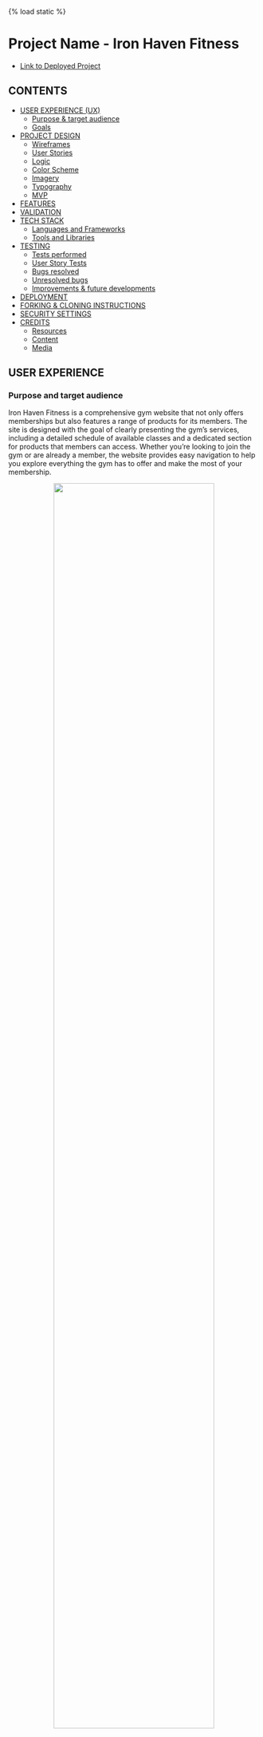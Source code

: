 {% load static %}
# Project Name - Iron Haven Fitness


* [Link to Deployed Project](https://ironhavengym-225d29547ff8.herokuapp.com/)

## CONTENTS
* [USER EXPERIENCE (UX)](#user-experience)
  * [Purpose & target audience](#purpose-and-target-audience)
  * [Goals](#goals)
* [PROJECT DESIGN](#project-design)
  * [Wireframes](#wireframes)
  * [User Stories](#user-stories)
  * [Logic](#logic)
  * [Color Scheme](#color-scheme)
  * [Imagery](#imagery)
  * [Typography](#typography)
  * [MVP](#mvp-minimun-vialble-product)
* [FEATURES](#features)
* [VALIDATION](#validation)
* [TECH STACK](#tech-stack)
  * [Languages and Frameworks](#languages-and-frameworks)
  * [Tools and Libraries](#tools-and-libraries)
* [TESTING](#testing)
  * [Tests performed](#tests-performed)
  * [User Story Tests](#user-story-tests)
  * [Bugs resolved](#bugs-resolved)
  * [Unresolved bugs](#unresolved-bugs)
  * [Improvements & future developments](#improvements-and-future-developments)
* [DEPLOYMENT](#deployment)
* [FORKING & CLONING INSTRUCTIONS](#forking-and-cloning-instructions)
* [SECURITY SETTINGS](#security-settings)
* [CREDITS](#credits)
  * [Resources](#resources)
  * [Content](#content)
  * [Media](#media)
  


## USER EXPERIENCE

   ### Purpose and target audience


Iron Haven Fitness is a comprehensive gym website that not only offers memberships but also features a range of products for its members. The site is designed with the goal of clearly presenting the gym’s services, including a detailed schedule of available classes and a dedicated section for products that members can access. Whether you’re looking to join the gym or are already a member, the website provides easy navigation to help you explore everything the gym has to offer and make the most of your membership.
<center>

<img src="/workspace/Project-5/static/doc_images/hero.png" style="width:80%;">

</center>

* [Back to Contents](#contents)

  ### Goals
  #### Goals for the first time user
  1. To be able to create an account easily.
  2. To be able to customise and update their profile.
  3. To update and change or cancel their memberships.
  4. To easily be able to reserve or cancel  gym classes if they need it .
  5. To easily be able to purchase for products and see the shopping gab.
  6. To be able to see how much they are going to speend before pay.
  7. To be able to  contact or subscribe yo the gym news.


  #### Goals for the returning user <br>
  8. All the pages of the app should be secure, so once logged out, the only way to access pages for products and classes is via the login page.<br>
  9. The app should feel familiar to the returning user.

  #### Goals for the Administrator <br>
  10. The administrator can easily update or override any information on the backend as a superuser.

  #### Goals for the Site Owner <br>
  11. The app should have the capacity to scale. <br>
  12. More choices of classes and products can easily be added and customised.<br>
  13. Images are validated to ensure they are not oversized dragging on site performance and storage resources. <br>



* [Back to Contents](#contents)

## PROJECT DESIGN

  ### Wireframes

   The initial wireframes were created in [Miro](https://miro.com/es/) to understand how the site would work, and this layout would drive User Stories, the logic required and overall design artwork decisions.


<span style="display:flex; justify-content:space-between; align-items:top;">
  <img src="/workspace/Project-5/static/doc_images/wireframe_1.png"/>
  <img src="/workspace/Project-5/static/doc_images/wireframe_2.png"/>
  <img src="/workspace/Project-5/static/doc_images/wireframe_3.png"/>

</span>
    
   

   </details>

* [Back to Contents](#contents)

  ### User Stories
  All the user stories with their acceptance criteria can be viewed on the next link [GitHub Project board](https://github.com/users/richard9106/projects/10)


  There were  User Stories Created including:

1. [US1] Project General Requirements
    - As a developer, I can understand the goals of the site so that development decisions can be made accordingly.
2. [US2] Setup Repo
    - As a developer, I will set up the repo and install the necessary packages so that I can start building the initial models to manage the information.
3. [US3] Profiles Model
    - As a superuser, I can log in to the admin panel	so that I can manage users and other parts of the system as it develops
4. [US4] Products - Classes and Memberships Model
    - As a superuser, I can create a new products, gym classes and memeberships.
5. [US5] Create NavBar
    - As a website user, I can view the basic navbar so that I can easily navigate the website on desktop and mobile
6. [US6] User Login
    - As a website user, I can log in so that I can access all the functions of the site, and I can easily see if I am logged in or not
7. [US7] User Logout 
    - As a website user, I can log out so that I can protect my profile data, and I can easily see if I need to log in again
8. [US8] User Registration
    - As a website user, I can register for an account and pay my membership secure so that I can access the benefits os a memebership of the site
9. [US9] View Home Page
    - As a user I can view the home page so that I can see all the details about Iron Haven Fitnes
10. [US10] View Profile Page
    - As a logged-in user, I can view my profile to see my details, classes, membership information, and orders from previous purchases.
11. [US11] Edit Profile
    - As a logged in user I can edit my profile so that I can change my personal info
12. [US12] Cancel Classes
    - As a logged-in user, I can cancel any class that I am unable to attend.
13. [US13] Update Username
    - As a logged-in user, I can change my username so that I can change my username if I want to
14. [US14] View all the classes
    - As a logged-in user, I can register for a class and be able to see it on my profile
15. [US15] View all the products
    - As a logged-in user, I can  be able see and purchase for products and easily see my shopping bag
16. [US16] Change my memebership
    - As a logged-in user, I can be able to change my membership.
17. [US17] UX & Testing
    - As a developer, I can test each user story function so that I can verify each function works as intended
18. [US18] Deploy to Heroku
    - As a developer, I can deploy to Heroku so that I can host the site in production
19. [US19] Complete Readme Documentation
    - As a developer, I can submit a comprehensive Readme document so that other developers can understand the project's development process


* [Back to Contents](#contents)

  ### Logic
  The database schema and website logic was conceived and created using [Lucid](https://lucid.app/) as follows:

  Database Structure:


![data base structure ](./static/doc_images/iron_fitnes.png)

* [Back to Contents](#contents)

  ### Color Scheme
  The main colours of orange, dark blue and white were chosen for maximum contrast. I used [Coolors](https://coolors.co) to generate a colour palette.


![data base structure ](./static/doc_images/palet_color.png)


  I used [Canva](https://www.canva.com/) to generate a logo and a style guide.


<span style="display:flex; gap:50px; text-align:center;">


![simplify logo ](./static/images/logo1.png)

![complete logo ](./static/images/logo2.png)



</span>


  * [Back to Contents](#contents)

  ### Imagery
  - I used FontAwesome https://fontawesome.com/ for various icons in the navbar, shopping bag, and other places for visual effects.

   <br>

  - I used [Pexels](https://www.pexels.com/es-es/) for free images .

  * [Back to Contents](#contents)

  ### Typography
   * I used a default Google font of Roboto and sans serif throughout the website for visual clarity and consistency.
   * And  Alfa+Slab+One&display font for the title of the home page 
   


  ### MVP (minimun vialble product)

  Using the GitHub project board I prioritised user stories to give me an incremental MVP.
  
  Define the goals or user stories to focus on creating the website’s functionality. I decided not to include specific tasks since that might shift the focus of the functionality.

  Every commit message thoroughly detailed the work that had been completed. trying to been clear.

1. I created the basic models to manage the ecommerce funtionalitie for a gym subscription(membership, profile, home, etc).
2. I built the Navbar and routes
3. I built the Login, Logout and registration functionality
4. I built the Profile Area with CRUD functionality
5. I built the Classes Area with CRUD functionality
6. I built the product Area with CRUD functionality
6. I implemented the functionality for paying memberships, allowing users to make their payment at the same time they register.
7. I implemented the functionality for paying products, allowing users to make their purchase full CRUD and record of the purchase to see in their profiles.

   * [Back to Contents](#contents)

## FEATURES
* The following fully responsive website pages have been implemented:
1. Register / Membership condition
2. Login
3. Home Page,
4. Classes Page / Only registered users can book reservations
5. Accsesories / Only registered users can purchase this products
6. Profile Page / Users can view their information, cancel classes, edit their profile, or cancel their membership.
7. Membership Page / Users can view the price and benefits of each membership option.
8. News Letters
9. Contact form
 
  <details>
    <summary><u>Click to View Images</u></summary>
      <img src="/workspace/Project-5/static/doc_images/test1.png" style="margin:0 auto;"/>
      <img src="/workspace/Project-5/static/doc_images/test2.png" style="margin:0 auto;"/>
      <img src="/workspace/Project-5/static/doc_images/test3.png" style="margin:0 auto;"/>
      <img src="/workspace/Project-5/static/doc_images/test4.png" style="margin:0 auto;"/>
      <img src="/workspace/Project-5/static/doc_images/test5.png" style="margin:0 auto;"/>
      <img src="/workspace/Project-5/static/doc_images/test6.png" style="margin:0 auto;"/>
      <img src="/workspace/Project-5/static/doc_images/test7.png" style="margin:0 auto;"/>
      <img src="/workspace/Project-5/static/doc_images/test8.png" style="margin:0 auto;"/>
  </details>


  * [Back to Contents](#contents)

## VALIDATION
Various validation methods have been incorporated:
 1. Onscreen success messages after user actions
 2. Re-open forms  as a warnings if form fields have been omitted
 3. Onscreen modal confirmation step before updating or deleting profiles
 4. Date validation to prevent create classes a past date
 5. Classes with past dates are not visible in case the admin forgets to update them.
 6. Once a user has an active membership, they cannot purchase another one from their profile.
 7. Form validation to capture email and phone formats correctly
 8. The newsletter signup form does not save submissions for users who are already subscribed to the newsletter.


 * [Back to Contents](#contents)

## TECH STACK
The site has been built with the following tech, tools and libraries

### Languages and Frameworks

* HTML5
* CSS
* JavaScript
* Python
* Jquery
* Django - web framework
* Django AllAuth - user authentication
* Psycopg2 - postgreSQL adapter for python
* ElephantSQL - database hosting
* Cloudinary - media hosting
* Pillow - python image processing library
* Gunicorn - WSGI HTTP server for UNIX
* Bootstrap 5 and react-bootsrap - frontend responsive styling framework
* Fontawesom icons
* Heroku - live site hosting


### Tools and Libraries
* GitHub Projects - agile management, kanban, roadmap and milestones
* GitHub Repo - code storage
* Git - version control
* GitPod & VS Code - IDE
* [Miro](https://balsamiq.com/) - creating wireframes
* [Coolors](https://coolors.co) - color pallette generator
* [Image resizer](https://www.reduceimages.com/) - resizing images for optimal storage
* [Canva](https://www.canva.com/) - creating artwork
* Google Fonts - consistent typography
* [Lucid Chart](https://lucid.app/) - creating a database schema
* [FontAwesome](https://fontawesome.com/) - icons
* [W3C HTML Validator](https://validator.w3.org/) - html code validation
* [W3C CSS Jigsaw Validator](https://jigsaw.w3.org/css-validator/) - css code validation
* LightHouse - measures performance, accessibility, best practices and SEO
* Chrome Dev Tools - for development debugging
* [CI Python Linter](https://pep8ci.herokuapp.com/) - code analysis tool conforming to pep8
* Prettier - code formatter for html, css and javascript
* ESLint - code analysis tool for javascript





### Refactoring Opportunities


Due to time constraints on completing this project, I wasn’t able to refactor as much as I’d have liked.

1. Automatic renew membership
2. More atractive profile page
3. Spinner to delay processing
4. webhook to manage error payments

* [Back to Contents](#contents)


## TESTING


  ### Tests performed
  The site was thoroughly tested during development with each feature tested before committing to GitHub.  The testing regime included the following:
  1. Incremental development and live testing.
  2. Django Models Automated Testing using Jest.
  3. Early user observation test.
  4. HTML, CSS, ESLINT, PYLINT, Lighthouse tests.
  5. Browser Compatibility tests.
  6. Final Production user tests


  * [Back to Contents](#contents)

  ### Unresolved bugs:

  There are no other known bugs at this time.


  ### Improvements and future developments:

  
  I did my best with this website, but I’m still not fully satisfied with the result.
  * Handle payment errors
  * Improve design attractiveness
  * Add a banner with offers


  * [Back to Contents](#contents)

## DEPLOYMENT
  for a deployment, keep in mind that depending on the functionalities, some extra configuration may be missing. Very important is the configuration of variables in Heroku and the add-ons since without these activated you will not be able to see the project correctly

  Initially, Django was installed following this Code Institute [DRF Cheatsheet](https://docs.google.com/document/d/1LCLxWhmW_4VTE4GXsnHgmPUwSPKNT4KyMxSH8agbVqU/edit#heading=h.mpopj7v69qqn)

   1. Create a Cloudinary account and gather API key
   2. Create ElephantSQL database and gather API key
   3. Install Django
   4. Create project
   5. Install Cloudinary Storage
   6. Install Pillow (image processing)
   7. Update INSTALLED_APPs
       * all apps in the django project must be make migrations
       * python manage.py makemigrations
       * python manage.py migrate
       * to pass external data to the models if you need it.
          - create the fixture folder
          - add your file.json to the folder
          - python manage.py loaddata 'name.json' 
   8. Create env.py file
       * Add CLOUDINARY_KEY (from Cloudinary API key)
       * Add SECRET_KEY - (a unique password)
       * ADD DATABASE_URL - (postgres ElephantSQL API key)
       * STRIPE_SECRET_KEY 
       * STRIPE_PUBLIC_KEY 
       * DEBUG = True (if you have to push to heroku set False)
   9. Update settings.py
       * CLOUDINARY_STORAGE
       * Define Media Storage URL
       * Set DEFAULT_FILE_STORAGE
       * Set DATABASES
       * set STRIPE settings
    

  ### Deployment to Heroku involved the following steps and changes:
   1. Set up DEBUG in settins.py to False
   2. install gunicorn ==22.0.0
   3. Create a Procfile (web: gunicorn core.wsgi:application) 
   4. Create a runtime.txt file and add the following: Python-3.12.3
   5. Terminate all servers.
       * Ensure DEBUG and DEV in env.py are commented out
       * python3 manage.py runserver
   6. Check project is displaying in the preview on port 8000 or gitpod
   7. Log into your Heroku account, create a new app, and access the dashboard for your application
   8. Go to Settings and open the Config Vars add all the Api keys in your env.py
       * Add CLOUDINARY_KEY (the Cloudinary API key)
       * Add SECRET_KEY - (the unique password)
       * Add DATABASE_URL - (postgres ElephantSQL API key)
       * Add STRIPE_SECRET_KEY - (stripe payments Api key)
   9. Ensure your application has an ALLOWED_HOST your '.herokuapp.com' - '.gitpod.io'
   10. Ensure in Resources in heroku dasboard change your dinos active.
   11. Go to the Deploy tab, connect the project to GitHub, and choose main branch to deploy
       * Click Deploy Branch (manually)
       * (Optional) Select Enable Automatic Deploys


* [Back to Contents](#contents)

## FORKING AND CLONING INSTRUCTIONS
You can create a copy of a GitHub Repository without affecting the original by forking or cloning it.

### Here's a step-by-step guide to forking:
Forking is often used for proposing changes or using the project as a starting point for your own idea. Forking will apear on your GitHub profile.
1. Log into GitHub or sign up for an account.
2. Go to the [Iron Haven Fitness Repository](https://github.com/richard9106/Project-5)
3. Click "Fork" on the right side of the repository's page to create a copy in your own repository.

### Here's a step-by-step guide to cloning:
Cloning is often used for experimenting locally.  It will not show up on your GitHub profile.
1. Go to the [Iron Haven Fitness Repository](https://github.com/richard9106/Project-5)
2. Click the green code button, then the arrow, and select the "clone by https" option to copy the URL.
3. Open your preferred code editor and navigate to the directory where you want to clone the repository.
4. Type 'git clone', paste the copied URL, and press enter. The repository will then be cloned to your machine.

* [Back to Contents](#contents)

## SECURITY SETTINGS
The following precautions were taken regarding the security of the site:
1. An env.py was created at the start of the project, and added to .gitignore, to contain the following settings:
   - CLOUDINARY_URL
   - SECRET_KEY
   - DATABASE_URL
   - STRIPE_SECRET_KEY
   - STRIPE_PUBLIC_KEY
2. These values were added to the Config Vars section of Heroku's Settings page.
3. Heroku is configured with 2FA


* [Back to Contents](#contents)

## CREDITS:
The entire concept was created specifically for this assessment and is not a copy of any other project.

Initially, parts of the project were based on the Moments walkthrough project:
  * CI Template for setting up the repo - [View Here](https://github.com/Code-Institute-Org/cra-template-moments)
  * The Profile Model - similar to the Mind Well project 4 Profile model
  * The Bag, Payments, and Product models are similar to those in Boutique Ado but have been further customized for specific needs.
  * Example readme.md from - [View Here](https://github.com/rstan-dev/GarageGuru-PP5?tab=readme-ov-file#logic)



  ### Code
  * All Python logic was written and developed specifically for this project, using the Boutique ado  Build an Ecommerce as a reference.
  * All frontend HTML, CSS, JavaScript were incrementally written specifically for this project.

  * [Back to Contents](#contents)

  ### Resources
  I used the following resources to help develop features and functionality:
 
  * ChatGPT was used to help troubleshoot and explain code functions
  * Google and StackOverflow were also used for more context and understanding
  * I reached out to Code Institute team members and tutor support from time to time


  * [Back to Contents](#contents)



  ### Media
  * The Iron Haven Fitness logo was custom-designed for this project.
  * Logo icon created in Canva Pro.
  * images from pexel
  * Icons - font awesome.

  * [Back to Contents](#contents)

